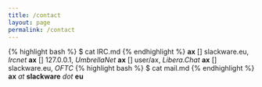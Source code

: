 ```yaml
---
title: /contact
layout: page
permalink: /contact
---
```

{% highlight bash %}
$ cat IRC.md
{% endhighlight %}
__ax__ [] slackware.eu, *Ircnet*
__ax__ [] 127.0.0.1, *UmbrellaNet*
__ax__ [] user/ax, *Libera.Chat*
__ax__ [] slackware.eu, *OFTC*
{% highlight bash %}
$ cat mail.md
{% endhighlight %}
__ax__ *at* **slackware** *dot* **eu**
